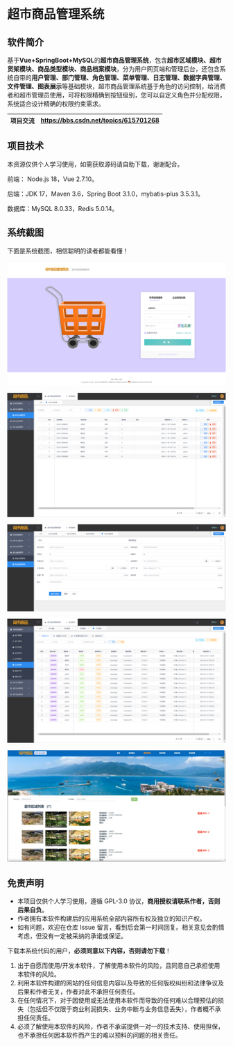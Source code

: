 # 超市商品管理系统

## 软件简介

基于**Vue+SpringBoot+MySQL**的**超市商品管理系统**，包含**超市区域模块、超市货架模块、商品类型模块、商品档案模块**，分为用户网页端和管理后台，还包含系统自带的**用户管理、部门管理、角色管理、菜单管理、日志管理、数据字典管理、文件管理、图表展示**等基础模块，超市商品管理系统基于角色的访问控制，给消费者和超市管理员使用，可将权限精确到按钮级别，您可以自定义角色并分配权限，系统适合设计精确的权限约束需求。

| 项目交流 | https://bbs.csdn.net/topics/615701268 |
| -------- | ------------------------------------- |

## 项目技术

本资源仅供个人学习使用，如需获取源码请自助下载，谢谢配合。

前端： Node.js 18，Vue 2.7.10。

后端：JDK 17，Maven 3.6，Spring Boot 3.1.0，mybatis-plus 3.5.3.1。

数据库：MySQL 8.0.33，Redis 5.0.14。

## 系统截图

下面是系统截图，相信聪明的读者都能看懂！

![输入图片说明](image/01.png)

![输入图片说明](image/02.png)

![输入图片说明](image/03.png)

![输入图片说明](image/04.png)

![输入图片说明](image/05.png)

## 免责声明

- 本项目仅供个人学习使用，遵循 GPL-3.0 协议，**商用授权请联系作者，否则后果自负**。
- 作者拥有本软件构建后的应用系统全部内容所有权及独立的知识产权。
- 如有问题，欢迎在仓库 Issue 留言，看到后会第一时间回复。相关意见会酌情考虑，但没有一定被采纳的承诺或保证。

下载本系统代码的用户，**必须同意以下内容，否则请勿下载**！

1. 出于自愿而使用/开发本软件，了解使用本软件的风险，且同意自己承担使用本软件的风险。
2. 利用本软件构建的网站的任何信息内容以及导致的任何版权纠纷和法律争议及后果和作者无关，作者对此不承担任何责任。
3. 在任何情况下，对于因使用或无法使用本软件而导致的任何难以合理预估的损失（包括但不仅限于商业利润损失、业务中断与业务信息丢失），作者概不承担任何责任。
4. 必须了解使用本软件的风险，作者不承诺提供一对一的技术支持、使用担保，也不承担任何因本软件而产生的难以预料的问题的相关责任。

